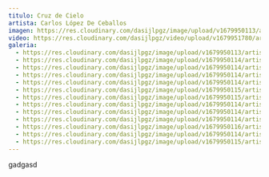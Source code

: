 ```yaml
---
titulo: Cruz de Cielo
artista: Carlos López De Ceballos
imagen: https://res.cloudinary.com/dasijlpgz/image/upload/v1679950113/artistas/Carlos%20L%C3%B3pez%20de%20Ceballos/Cruz%20de%20Cielo/P1050377.jpg
video: https://res.cloudinary.com/dasijlpgz/video/upload/v1679951780/artistas/Carlos%20L%C3%B3pez%20de%20Ceballos/Cruz%20de%20Cielo/230327_Cuarta_Toma2.mp4
galeria:
  - https://res.cloudinary.com/dasijlpgz/image/upload/v1679950113/artistas/Carlos%20L%C3%B3pez%20de%20Ceballos/Cruz%20de%20Cielo/P1050377.jpg
  - https://res.cloudinary.com/dasijlpgz/image/upload/v1679950114/artistas/Carlos%20L%C3%B3pez%20de%20Ceballos/Cruz%20de%20Cielo/P1050378.jpg
  - https://res.cloudinary.com/dasijlpgz/image/upload/v1679950114/artistas/Carlos%20L%C3%B3pez%20de%20Ceballos/Cruz%20de%20Cielo/P1050382.jpg
  - https://res.cloudinary.com/dasijlpgz/image/upload/v1679950114/artistas/Carlos%20L%C3%B3pez%20de%20Ceballos/Cruz%20de%20Cielo/P1050380.jpg
  - https://res.cloudinary.com/dasijlpgz/image/upload/v1679950114/artistas/Carlos%20L%C3%B3pez%20de%20Ceballos/Cruz%20de%20Cielo/P1050386.jpg
  - https://res.cloudinary.com/dasijlpgz/image/upload/v1679950115/artistas/Carlos%20L%C3%B3pez%20de%20Ceballos/Cruz%20de%20Cielo/P1050387.jpg
  - https://res.cloudinary.com/dasijlpgz/image/upload/v1679950115/artistas/Carlos%20L%C3%B3pez%20de%20Ceballos/Cruz%20de%20Cielo/P1050390.jpg
  - https://res.cloudinary.com/dasijlpgz/image/upload/v1679950114/artistas/Carlos%20L%C3%B3pez%20de%20Ceballos/Cruz%20de%20Cielo/P1050393.jpg
  - https://res.cloudinary.com/dasijlpgz/image/upload/v1679950114/artistas/Carlos%20L%C3%B3pez%20de%20Ceballos/Cruz%20de%20Cielo/P1050392.jpg
  - https://res.cloudinary.com/dasijlpgz/image/upload/v1679950114/artistas/Carlos%20L%C3%B3pez%20de%20Ceballos/Cruz%20de%20Cielo/P1050385.jpg
  - https://res.cloudinary.com/dasijlpgz/image/upload/v1679950116/artistas/Carlos%20L%C3%B3pez%20de%20Ceballos/Cruz%20de%20Cielo/P1050394.jpg
  - https://res.cloudinary.com/dasijlpgz/image/upload/v1679950114/artistas/Carlos%20L%C3%B3pez%20de%20Ceballos/Cruz%20de%20Cielo/P1050391.jpg
  - https://res.cloudinary.com/dasijlpgz/image/upload/v1679950115/artistas/Carlos%20L%C3%B3pez%20de%20Ceballos/Cruz%20de%20Cielo/P1050400.jpg
---
```

g﻿adgasd